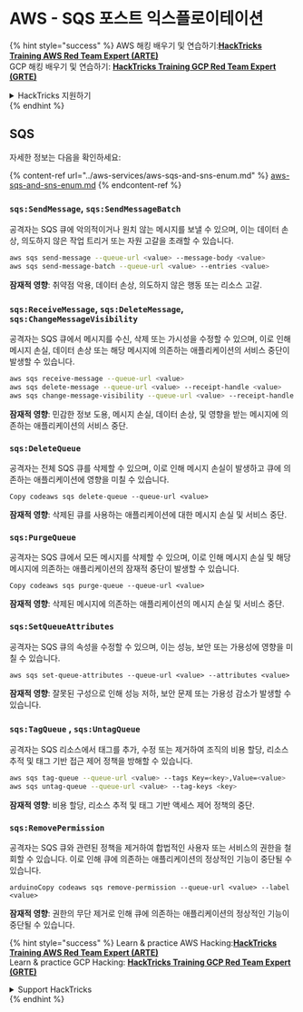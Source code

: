 # AWS - SQS 포스트 익스플로이테이션

{% hint style="success" %}
AWS 해킹 배우기 및 연습하기:<img src="../../../.gitbook/assets/image (1) (1) (1).png" alt="" data-size="line">[**HackTricks Training AWS Red Team Expert (ARTE)**](https://training.hacktricks.xyz/courses/arte)<img src="../../../.gitbook/assets/image (1) (1) (1).png" alt="" data-size="line">\
GCP 해킹 배우기 및 연습하기: <img src="../../../.gitbook/assets/image (2).png" alt="" data-size="line">[**HackTricks Training GCP Red Team Expert (GRTE)**<img src="../../../.gitbook/assets/image (2).png" alt="" data-size="line">](https://training.hacktricks.xyz/courses/grte)

<details>

<summary>HackTricks 지원하기</summary>

* [**구독 계획**](https://github.com/sponsors/carlospolop) 확인하기!
* **💬 [**Discord 그룹**](https://discord.gg/hRep4RUj7f) 또는 [**텔레그램 그룹**](https://t.me/peass)에 참여하거나 **Twitter** 🐦 [**@hacktricks\_live**](https://twitter.com/hacktricks_live)**를 팔로우하세요.**
* **[**HackTricks**](https://github.com/carlospolop/hacktricks) 및 [**HackTricks Cloud**](https://github.com/carlospolop/hacktricks-cloud) 깃허브 리포지토리에 PR을 제출하여 해킹 트릭을 공유하세요.**

</details>
{% endhint %}

## SQS

자세한 정보는 다음을 확인하세요:

{% content-ref url="../aws-services/aws-sqs-and-sns-enum.md" %}
[aws-sqs-and-sns-enum.md](../aws-services/aws-sqs-and-sns-enum.md)
{% endcontent-ref %}

### `sqs:SendMessage`, `sqs:SendMessageBatch`

공격자는 SQS 큐에 악의적이거나 원치 않는 메시지를 보낼 수 있으며, 이는 데이터 손상, 의도하지 않은 작업 트리거 또는 자원 고갈을 초래할 수 있습니다.
```bash
aws sqs send-message --queue-url <value> --message-body <value>
aws sqs send-message-batch --queue-url <value> --entries <value>
```
**잠재적 영향**: 취약점 악용, 데이터 손상, 의도하지 않은 행동 또는 리소스 고갈.

### `sqs:ReceiveMessage`, `sqs:DeleteMessage`, `sqs:ChangeMessageVisibility`

공격자는 SQS 큐에서 메시지를 수신, 삭제 또는 가시성을 수정할 수 있으며, 이로 인해 메시지 손실, 데이터 손상 또는 해당 메시지에 의존하는 애플리케이션의 서비스 중단이 발생할 수 있습니다.
```bash
aws sqs receive-message --queue-url <value>
aws sqs delete-message --queue-url <value> --receipt-handle <value>
aws sqs change-message-visibility --queue-url <value> --receipt-handle <value> --visibility-timeout <value>
```
**잠재적 영향**: 민감한 정보 도용, 메시지 손실, 데이터 손상, 및 영향을 받는 메시지에 의존하는 애플리케이션의 서비스 중단.

### `sqs:DeleteQueue`

공격자는 전체 SQS 큐를 삭제할 수 있으며, 이로 인해 메시지 손실이 발생하고 큐에 의존하는 애플리케이션에 영향을 미칠 수 있습니다.
```arduino
Copy codeaws sqs delete-queue --queue-url <value>
```
**잠재적 영향**: 삭제된 큐를 사용하는 애플리케이션에 대한 메시지 손실 및 서비스 중단.

### `sqs:PurgeQueue`

공격자는 SQS 큐에서 모든 메시지를 삭제할 수 있으며, 이로 인해 메시지 손실 및 해당 메시지에 의존하는 애플리케이션의 잠재적 중단이 발생할 수 있습니다.
```arduino
Copy codeaws sqs purge-queue --queue-url <value>
```
**잠재적 영향**: 삭제된 메시지에 의존하는 애플리케이션의 메시지 손실 및 서비스 중단.

### `sqs:SetQueueAttributes`

공격자는 SQS 큐의 속성을 수정할 수 있으며, 이는 성능, 보안 또는 가용성에 영향을 미칠 수 있습니다.
```arduino
aws sqs set-queue-attributes --queue-url <value> --attributes <value>
```
**잠재적 영향**: 잘못된 구성으로 인해 성능 저하, 보안 문제 또는 가용성 감소가 발생할 수 있습니다.

### `sqs:TagQueue` , `sqs:UntagQueue`

공격자는 SQS 리소스에서 태그를 추가, 수정 또는 제거하여 조직의 비용 할당, 리소스 추적 및 태그 기반 접근 제어 정책을 방해할 수 있습니다.
```bash
aws sqs tag-queue --queue-url <value> --tags Key=<key>,Value=<value>
aws sqs untag-queue --queue-url <value> --tag-keys <key>
```
**잠재적 영향**: 비용 할당, 리소스 추적 및 태그 기반 액세스 제어 정책의 중단.

### `sqs:RemovePermission`

공격자는 SQS 큐와 관련된 정책을 제거하여 합법적인 사용자 또는 서비스의 권한을 철회할 수 있습니다. 이로 인해 큐에 의존하는 애플리케이션의 정상적인 기능이 중단될 수 있습니다.
```arduino
arduinoCopy codeaws sqs remove-permission --queue-url <value> --label <value>
```
**잠재적 영향**: 권한의 무단 제거로 인해 큐에 의존하는 애플리케이션의 정상적인 기능이 중단될 수 있습니다.

{% hint style="success" %}
Learn & practice AWS Hacking:<img src="../../../.gitbook/assets/image (1) (1) (1).png" alt="" data-size="line">[**HackTricks Training AWS Red Team Expert (ARTE)**](https://training.hacktricks.xyz/courses/arte)<img src="../../../.gitbook/assets/image (1) (1) (1).png" alt="" data-size="line">\
Learn & practice GCP Hacking: <img src="../../../.gitbook/assets/image (2).png" alt="" data-size="line">[**HackTricks Training GCP Red Team Expert (GRTE)**<img src="../../../.gitbook/assets/image (2).png" alt="" data-size="line">](https://training.hacktricks.xyz/courses/grte)

<details>

<summary>Support HackTricks</summary>

* Check the [**subscription plans**](https://github.com/sponsors/carlospolop)!
* **Join the** 💬 [**Discord group**](https://discord.gg/hRep4RUj7f) or the [**telegram group**](https://t.me/peass) or **follow** us on **Twitter** 🐦 [**@hacktricks\_live**](https://twitter.com/hacktricks_live)**.**
* **Share hacking tricks by submitting PRs to the** [**HackTricks**](https://github.com/carlospolop/hacktricks) and [**HackTricks Cloud**](https://github.com/carlospolop/hacktricks-cloud) github repos.

</details>
{% endhint %}
